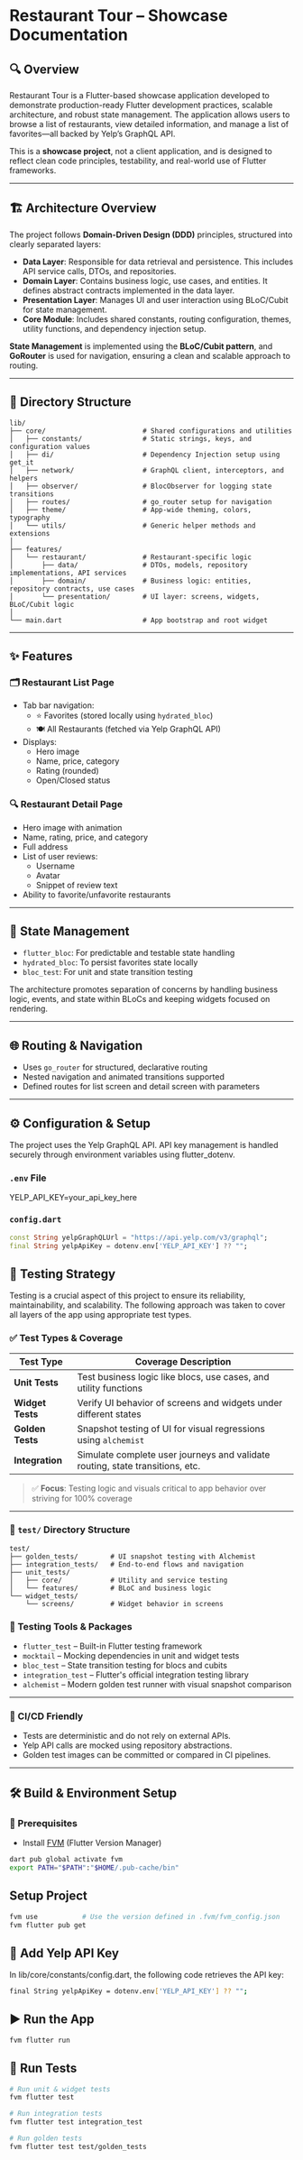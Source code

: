 # Restaurant Tour – Showcase Documentation

## 🔍 Overview

Restaurant Tour is a Flutter-based showcase application developed to demonstrate production-ready Flutter development practices, scalable architecture, and robust state management. The application allows users to browse a list of restaurants, view detailed information, and manage a list of favorites—all backed by Yelp’s GraphQL API.

This is a **showcase project**, not a client application, and is designed to reflect clean code principles, testability, and real-world use of Flutter frameworks.

---

## 🏗 Architecture Overview

The project follows **Domain-Driven Design (DDD)** principles, structured into clearly separated layers:

- **Data Layer**: Responsible for data retrieval and persistence. This includes API service calls, DTOs, and repositories.
- **Domain Layer**: Contains business logic, use cases, and entities. It defines abstract contracts implemented in the data layer.
- **Presentation Layer**: Manages UI and user interaction using BLoC/Cubit for state management.
- **Core Module**: Includes shared constants, routing configuration, themes, utility functions, and dependency injection setup.

**State Management** is implemented using the **BLoC/Cubit pattern**, and **GoRouter** is used for navigation, ensuring a clean and scalable approach to routing.

---

## 📁 Directory Structure
```
lib/
├── core/                        # Shared configurations and utilities
│   ├── constants/               # Static strings, keys, and configuration values
│   ├── di/                      # Dependency Injection setup using get_it
│   ├── network/                 # GraphQL client, interceptors, and helpers
│   ├── observer/                # BlocObserver for logging state transitions
│   ├── routes/                  # go_router setup for navigation
│   ├── theme/                   # App-wide theming, colors, typography
│   └── utils/                   # Generic helper methods and extensions
│
├── features/
│   └── restaurant/              # Restaurant-specific logic
│       ├── data/                # DTOs, models, repository implementations, API services
│       ├── domain/              # Business logic: entities, repository contracts, use cases
│       └── presentation/        # UI layer: screens, widgets, BLoC/Cubit logic
│
└── main.dart                    # App bootstrap and root widget
```
---

## ✨ Features

### 🗂 Restaurant List Page

- Tab bar navigation:
  - ⭐ Favorites (stored locally using `hydrated_bloc`)
  - 🍽 All Restaurants (fetched via Yelp GraphQL API)
- Displays:
  - Hero image
  - Name, price, category
  - Rating (rounded)
  - Open/Closed status

### 🔍 Restaurant Detail Page

- Hero image with animation
- Name, rating, price, and category
- Full address
- List of user reviews:
  - Username
  - Avatar
  - Snippet of review text
- Ability to favorite/unfavorite restaurants

---

## 🧠 State Management

- `flutter_bloc`: For predictable and testable state handling
- `hydrated_bloc`: To persist favorites state locally
- `bloc_test`: For unit and state transition testing

The architecture promotes separation of concerns by handling business logic, events, and state within BLoCs and keeping widgets focused on rendering.

---

## 🌐 Routing & Navigation

- Uses `go_router` for structured, declarative routing
- Nested navigation and animated transitions supported
- Defined routes for list screen and detail screen with parameters

---

## ⚙️ Configuration & Setup
The project uses the Yelp GraphQL API. API key management is handled securely through environment variables using flutter_dotenv.

### `.env` File
YELP_API_KEY=your_api_key_here


### `config.dart`

```dart
const String yelpGraphQLUrl = "https://api.yelp.com/v3/graphql";
final String yelpApiKey = dotenv.env['YELP_API_KEY'] ?? "";
```


## 💪 Testing Strategy

Testing is a crucial aspect of this project to ensure its reliability, maintainability, and scalability. The following approach was taken to cover all layers of the app using appropriate test types.

### ✅ Test Types & Coverage

| Test Type         | Coverage Description                                                                 |
|------------------|----------------------------------------------------------------------------------------|
| **Unit Tests**    | Test business logic like blocs, use cases, and utility functions                     |
| **Widget Tests**  | Verify UI behavior of screens and widgets under different states                     |
| **Golden Tests**  | Snapshot testing of UI for visual regressions using `alchemist`                      |
| **Integration**   | Simulate complete user journeys and validate routing, state transitions, etc.        |

> ✅ **Focus**: Testing logic and visuals critical to app behavior over striving for 100% coverage

---

### 📁 `test/` Directory Structure
```
test/
├── golden_tests/        # UI snapshot testing with Alchemist
├── integration_tests/   # End-to-end flows and navigation
├── unit_tests/
│   ├── core/            # Utility and service testing
│   └── features/        # BLoC and business logic
└── widget_tests/
    └── screens/         # Widget behavior in screens
```

### 🔮 Testing Tools & Packages

- `flutter_test` – Built-in Flutter testing framework
- `mocktail` – Mocking dependencies in unit and widget tests
- `bloc_test` – State transition testing for blocs and cubits
- `integration_test` – Flutter's official integration testing library
- `alchemist` – Modern golden test runner with visual snapshot comparison

---

### 🎥 CI/CD Friendly

- Tests are deterministic and do not rely on external APIs.
- Yelp API calls are mocked using repository abstractions.
- Golden test images can be committed or compared in CI pipelines.

---

## 🛠️ Build & Environment Setup

### 🚀 Prerequisites

- Install [FVM](https://fvm.app/) (Flutter Version Manager)

```bash
dart pub global activate fvm
export PATH="$PATH":"$HOME/.pub-cache/bin"
```

## Setup Project
```bash
fvm use           # Use the version defined in .fvm/fvm_config.json
fvm flutter pub get
```

## 🔑 Add Yelp API Key
In lib/core/constants/config.dart, the following code retrieves the API key:

```bash
final String yelpApiKey = dotenv.env['YELP_API_KEY'] ?? "";
```

## ▶️ Run the App
```bash
fvm flutter run
```

## 💪 Run Tests
```bash
# Run unit & widget tests
fvm flutter test

# Run integration tests
fvm flutter test integration_test

# Run golden tests 
fvm flutter test test/golden_tests
```
